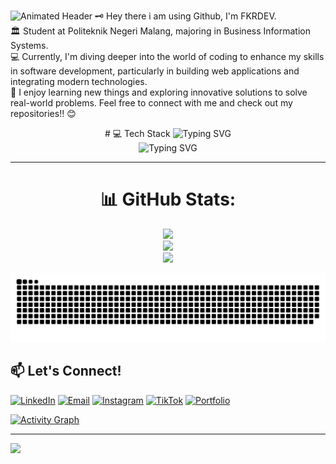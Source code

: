 ![Animated Header](https://capsule-render.vercel.app/api?type=waving&color=0:F5F5F5,100:E0E0E0&text=Moch%20Fikri%20Setiawan&fontSize=40&fontAlignY=40&desc=Business%20Information%20Systems%20Student&descAlignY=55&descAlign=50&fontColor=333333)
🗝️ Hey there i am using Github, I'm FKRDEV.<br>
🏛️ Student at Politeknik Negeri Malang, majoring in Business Information Systems.<br>
💻 Currently, I'm diving deeper into the world of coding to enhance my skills in software development, particularly in building web applications and integrating modern technologies.<br>
🚀 I enjoy learning new things and exploring innovative solutions to solve real-world problems. Feel free to connect with me and check out my repositories!! 😊<br>

<div align="center">
# 💻 Tech Stack
<img src="https://readme-typing-svg.herokuapp.com?font=Fira+Code&pause=1500&color=FFFFFF&center=true&vCenter=true&width=900&lines=Halo+Para+Suhu+Mohon+Bimbingannya" alt="Typing SVG" />
  <div align="center">
    <img src="https://readme-typing-svg.herokuapp.com?font=Fira+Code&pause=1500&color=FFFFFF&center=true&vCenter=true&width=900&lines=Cuman+Bisa+Mengetik;Halo+Para+Suhu+Mohon+Bimbingannya;Semangat+Untuk+Kalian+Yang+Sedang+Mengerjakan+Project+😗;Kalau+Capek+Kan+Ada+AI+Jangan+Malu+Untuk+Gunakannya+🤭;Love+Untuk+Kalian+Semua;🥰+❤️+😗+❤‍🔥+❤️+❤‍🔥+😗+❤️+🥰" alt="Typing SVG" />
  </div>
<hr />
  
  # 📊 GitHub Stats:
  <div align="center">
    <img src="https://github-readme-stats.vercel.app/api?username=fikrisn&theme=midnight-purple&hide_border=false&include_all_commits=true&count_private=true" /><br/>
    <img src="https://nirzak-streak-stats.vercel.app/?user=fikrisn&theme=midnight-purple&hide_border=false" /><br/>
    <img src="https://github-readme-stats.vercel.app/api/top-langs/?username=fikrisn&theme=midnight-purple&hide_border=false&include_all_commits=true&count_private=true&layout=compact" />
  </div>
</div>

![Snake animation](https://raw.githubusercontent.com/platane/snk/output/github-contribution-grid-snake-dark.svg)

## 📫 Let's Connect!
[![LinkedIn](https://img.shields.io/badge/LinkedIn-0077B5?style=for-the-badge&logo=linkedin&logoColor=white)]([your-link](https://www.linkedin.com/in/moch-fikri-setiawan-43183b252/))
[![Email](https://img.shields.io/badge/Email-D14836?style=for-the-badge&logo=gmail&logoColor=white)](mailto:fikrismksore@gmail.com)
[![Instagram](https://img.shields.io/badge/Instagram-E4405F?style=for-the-badge&logo=instagram&logoColor=white)](https://www.instagram.com/mhfkrsn/)
[![TikTok](https://img.shields.io/badge/TikTok-000000?style=for-the-badge&logo=tiktok&logoColor=white)](https://www.tiktok.com/@fkr_sn)
[![Portfolio](https://img.shields.io/badge/Portfolio-fikrisn.github.io-blue?style=flat&logo=google-chrome)](https://fikrisn.github.io)

[![Activity Graph](https://github-readme-activity-graph.vercel.app/graph?username=Fikrisn&theme=react-dark)](https://github.com/Fikrisn)

---
[![](https://visitcount.itsvg.in/api?id=fikrisn&icon=0&color=0)](https://visitcount.itsvg.in)

<!-- Proudly created with GPRM ( https://gprm.itsvg.in ) -->
